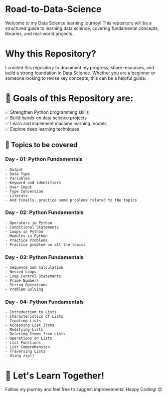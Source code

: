 # Road-to-Data-Science
Welcome to my Data Science learning journey! This repository will be a structured guide to learning data science, covering fundamental concepts, libraries, and real-world projects.

# Why this Repository?
I created this repository to document my progress, share resources, and build a strong foundation in Data Science. Whether you are a beginner or someone looking to revise key concepts, this can be a helpful guide.

# 🎯 Goals of this Repository are: 
✅ Strengthen Python programming skills  
✅ Build hands-on data science projects  
✅ Learn and implement machine learning models  
✅ Explore deep learning techniques  

## 📖 Topics to be covered  
### Day - 01: Python Fundamentals
    - Output
    - Data Type
    - Variables
    - Keyword and identifiers
    - User Input
    - Type Conversion
    - Literals
    - And finally, practice some problems related to the topics

### Day - 02: Python Fundamentals
    - Operators in Python
    - Conditional Statements
    - Loops in Python
    - Modules in Python
    - Practice Problems
    - Practice problem on all the topics

### Day - 03: Python Fundamentals
    - Sequence Sum Calculation
    - Nested Loops
    - Loop Control Statements
    - Prime Numbers
    - String Operations
    - Problem Solving

### Day - 04: Python Fundamentals
    - Introduction to Lists
    - Characteristics of Lists
    - Creating Lists
    - Accessing List Items
    - Modifying Lists
    - Deleting Items from Lists
    - Operations on Lists
    - List Functions
    - List Comprehension
    - Traversing Lists
    - Using zip()

# 🚀 Let's Learn Together!
Follow my journey and feel free to suggest improvements! Happy Coding! 😊
